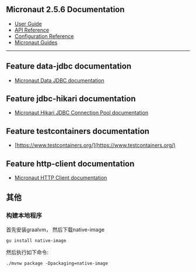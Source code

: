 ## Micronaut 2.5.6 Documentation

- [User Guide](https://docs.micronaut.io/2.5.6/guide/index.html)
- [API Reference](https://docs.micronaut.io/2.5.6/api/index.html)
- [Configuration Reference](https://docs.micronaut.io/2.5.6/guide/configurationreference.html)
- [Micronaut Guides](https://guides.micronaut.io/index.html)
---

## Feature data-jdbc documentation

- [Micronaut Data JDBC documentation](https://micronaut-projects.github.io/micronaut-data/latest/guide/index.html#jdbc)

## Feature jdbc-hikari documentation

- [Micronaut Hikari JDBC Connection Pool documentation](https://micronaut-projects.github.io/micronaut-sql/latest/guide/index.html#jdbc)

## Feature testcontainers documentation

- [https://www.testcontainers.org/](https://www.testcontainers.org/)

## Feature http-client documentation

- [Micronaut HTTP Client documentation](https://docs.micronaut.io/latest/guide/index.html#httpClient)

## 其他

### 构建本地程序

首先安装graalvm， 然后下载native-image

```shell
gu install native-image
```
然后执行如下命令:
```shell
./mvnw package -Dpackaging=native-image
```


